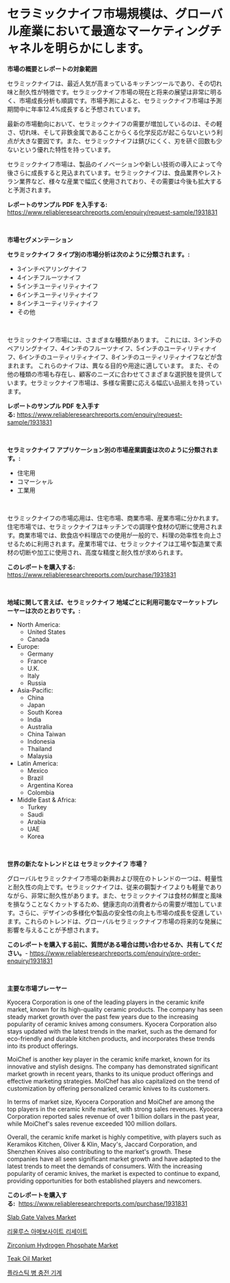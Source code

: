 <p><h1>セラミックナイフ市場規模は、グローバル産業において最適なマーケティングチャネルを明らかにします。</h1></p><p><strong>市場の概要とレポートの対象範囲</strong></p>
<p><p>セラミックナイフは、最近人気が高まっているキッチンツールであり、その切れ味と耐久性が特徴です。セラミックナイフ市場の現在と将来の展望は非常に明るく、市場成長分析も順調です。市場予測によると、セラミックナイフ市場は予測期間中に年率12.4%成長すると予想されています。</p><p>最新の市場動向において、セラミックナイフの需要が増加しているのは、その軽さ、切れ味、そして非鉄金属であることからくる化学反応が起こらないという利点が大きな要因です。また、セラミックナイフは錆びにくく、刃を研ぐ回数も少ないという優れた特性を持っています。</p><p>セラミックナイフ市場は、製品のイノベーションや新しい技術の導入によって今後さらに成長すると見込まれています。セラミックナイフは、食品業界やレストラン業界など、様々な産業で幅広く使用されており、その需要は今後も拡大すると予測されます。</p></p>
<p><strong>レポートのサンプル PDF を入手する:</strong> <a href="https://www.reliableresearchreports.com/enquiry/request-sample/1931831">https://www.reliableresearchreports.com/enquiry/request-sample/1931831</a></p>
<p>&nbsp;</p>
<p><strong>市場セグメンテーション</strong></p>
<p><strong>セラミックナイフ タイプ別の市場分析は次のように分類されます。:</strong></p>
<p><ul><li>3インチペアリングナイフ</li><li>4インチフルーツナイフ</li><li>5インチユーティリティナイフ</li><li>6インチユーティリティナイフ</li><li>8インチユーティリティナイフ</li><li>その他</li></ul></p>
<p>&nbsp;</p>
<p><p>セラミックナイフ市場には、さまざまな種類があります。 これには、3インチのペアリングナイフ、4インチのフルーツナイフ、5インチのユーティリティナイフ、6インチのユーティリティナイフ、8インチのユーティリティナイフなどが含まれます。 これらのナイフは、異なる目的や用途に適しています。 また、その他の種類の市場も存在し、顧客のニーズに合わせてさまざまな選択肢を提供しています。セラミックナイフ市場は、多様な需要に応える幅広い品揃えを持っています。</p></p>
<p><strong>レポートのサンプル PDF を入手する:</strong>&nbsp;<a href="https://www.reliableresearchreports.com/enquiry/request-sample/1931831">https://www.reliableresearchreports.com/enquiry/request-sample/1931831</a></p>
<p>&nbsp;</p>
<p><strong> セラミックナイフ アプリケーション別の市場産業調査は次のように分類されます。:</strong></p>
<p><ul><li>住宅用</li><li>コマーシャル</li><li>工業用</li></ul></p>
<p>&nbsp;</p>
<p><p>セラミックナイフの市場応用は、住宅市場、商業市場、産業市場に分かれます。住宅市場では、セラミックナイフはキッチンでの調理や食材の切断に使用されます。商業市場では、飲食店や料理店での使用が一般的で、料理の効率性を向上させるために利用されます。産業市場では、セラミックナイフは工場や製造業で素材の切断や加工に使用され、高度な精度と耐久性が求められます。</p></p>
<p><strong>このレポートを購入する:</strong>&nbsp; <a href="https://www.reliableresearchreports.com/purchase/1931831">https://www.reliableresearchreports.com/purchase/1931831</a></p>
<p>&nbsp;</p>
<p><strong>地域に関して言えば、セラミックナイフ 地域ごとに利用可能なマーケットプレーヤーは次のとおりです。:</strong></p>
<p><ul>
    <li>
        North America:
        <ul>
            <li>United States</li>
            <li>Canada</li>
        </ul>
    </li>
    <li>
        Europe:
        <ul>
            <li>Germany</li>
            <li>France</li>
            <li>U.K.</li>
            <li>Italy</li>
            <li>Russia</li>
        </ul>
    </li>
    <li>
        Asia-Pacific:
        <ul>
            <li>China</li>
            <li>Japan</li>
            <li>South Korea</li>
            <li>India</li>
            <li>Australia</li>
            <li>China Taiwan</li>
            <li>Indonesia</li>
            <li>Thailand</li>
            <li>Malaysia</li>
        </ul>
    </li>
    <li>
        Latin America:
        <ul>
            <li>Mexico</li>
            <li>Brazil</li>
            <li>Argentina Korea</li>
            <li>Colombia</li>
        </ul>
    </li>
    <li>
        Middle East & Africa:
        <ul>
            <li>Turkey</li>
            <li>Saudi</li>
            <li>Arabia</li>
            <li>UAE</li>
            <li>Korea</li>
        </ul>
    </li>
    </ul></p>
<p>&nbsp;</p>
<p><strong>世界の新たなトレンドとは セラミックナイフ 市場？</strong></p>
<p><p>グローバルセラミックナイフ市場の新興および現在のトレンドの一つは、軽量性と耐久性の向上です。セラミックナイフは、従来の鋼製ナイフよりも軽量でありながら、非常に耐久性があります。また、セラミックナイフは食材の鮮度と風味を損なうことなくカットするため、健康志向の消費者からの需要が増加しています。さらに、デザインの多様化や製品の安全性の向上も市場の成長を促進しています。これらのトレンドは、グローバルセラミックナイフ市場の将来的な発展に影響を与えることが予想されます。</p></p>
<p><strong>このレポートを購入する前に、質問がある場合は問い合わせるか、共有してください。</strong>- <a href="https://www.reliableresearchreports.com/enquiry/pre-order-enquiry/1931831">https://www.reliableresearchreports.com/enquiry/pre-order-enquiry/1931831</a></p>
<p>&nbsp;</p>
<p><strong>主要な市場プレーヤー</strong></p>
<p><p>Kyocera Corporation is one of the leading players in the ceramic knife market, known for its high-quality ceramic products. The company has seen steady market growth over the past few years due to the increasing popularity of ceramic knives among consumers. Kyocera Corporation also stays updated with the latest trends in the market, such as the demand for eco-friendly and durable kitchen products, and incorporates these trends into its product offerings.</p><p>MoiChef is another key player in the ceramic knife market, known for its innovative and stylish designs. The company has demonstrated significant market growth in recent years, thanks to its unique product offerings and effective marketing strategies. MoiChef has also capitalized on the trend of customization by offering personalized ceramic knives to its customers.</p><p>In terms of market size, Kyocera Corporation and MoiChef are among the top players in the ceramic knife market, with strong sales revenues. Kyocera Corporation reported sales revenue of over 1 billion dollars in the past year, while MoiChef's sales revenue exceeded 100 million dollars.</p><p>Overall, the ceramic knife market is highly competitive, with players such as Keramikos Kitchen, Oliver & Klin, Macy's, Jaccard Corporation, and Shenzhen Knives also contributing to the market's growth. These companies have all seen significant market growth and have adapted to the latest trends to meet the demands of consumers. With the increasing popularity of ceramic knives, the market is expected to continue to expand, providing opportunities for both established players and newcomers.</p></p>
<p><strong>このレポートを購入する:</strong>&nbsp;&nbsp;<a href="https://www.reliableresearchreports.com/purchase/1931831">https://www.reliableresearchreports.com/purchase/1931831</a></p>
<p><p><a href="https://issuu.com/reportprime-2/docs/slab-gate-valves-market-size-2030.pptx">Slab Gate Valves Market</a></p><p><a href="https://github.com/vs019sa3m8x/Market-Research-Report-List-1/blob/main/6639206190669.md">리물루스 아메보사이트 리세이트</a></p><p><a href="https://github.com/julyju69/Market-Research-Report-List-2/blob/main/zirconium-hydrogen-phosphate-market.md">Zirconium Hydrogen Phosphate Market</a></p><p><a href="https://github.com/nathandecarvalho/Market-Research-Report-List-2/blob/main/teak-oil-market.md">Teak Oil Market</a></p><p><a href="https://medium.com/@boydsmitham726/%ED%94%8C%EB%9D%BC%EC%8A%A4%ED%8B%B1-%EB%B3%91-%EC%B6%A9%EC%A0%84%EA%B8%B0-%EC%8B%9C%EC%9E%A5-%EC%A1%B0%EC%82%AC-%EB%B3%B4%EA%B3%A0%EC%84%9C-%EA%B7%B8-%EC%97%AD%EC%82%AC-%EB%B0%8F-2024%EB%85%84%EB%B6%80%ED%84%B0-2031%EB%85%84%EA%B9%8C%EC%A7%80%EC%9D%98-%EC%98%88%EC%B8%A1-452dfa514bd0?postPublishedType=initial">플라스틱 병 충전 기계</a></p></p>